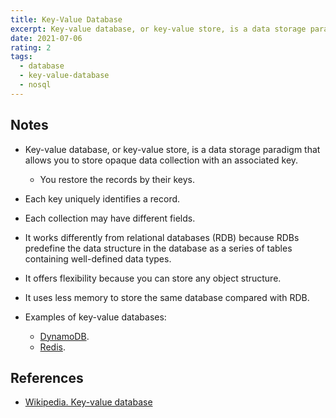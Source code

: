 ```yaml
---
title: Key-Value Database
excerpt: Key-value database, or key-value store, is a data storage paradigm that allows you to store opaque data collection with an associated key.
date: 2021-07-06
rating: 2
tags:
  - database
  - key-value-database
  - nosql
---
```


## Notes

- Key-value database, or key-value store, is a data storage paradigm that allows you to store opaque data collection with an associated key.

  - You restore the records by their keys.

- Each key uniquely identifies a record.

- Each collection may have different fields.

- It works differently from relational databases (RDB) because RDBs predefine the data structure in the database as a series of tables containing well-defined data types.

- It offers flexibility because you can store any object structure.

- It uses less memory to store the same database compared with RDB.

- Examples of key-value databases:
  - [DynamoDB](https://aws.amazon.com/dynamodb/).
  - [Redis](https://redis.io/).

## References

- [Wikipedia. Key-value database](https://en.wikipedia.org/wiki/Key%E2%80%93value_database)
